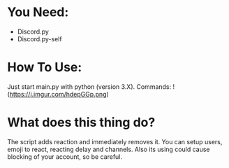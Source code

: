 # You Need:
- Discord.py
- Discord.py-self

# How To Use:
Just start main.py with python (version 3.X). Commands: !(https://i.imgur.com/hdepGGp.png)

# What does this thing do?
The script adds reaction and immediately removes it. You can setup users, emoji to react, reacting delay and channels. Also its using could cause blocking of your account, so be careful.
